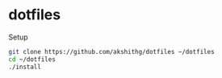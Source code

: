 # dotfiles

Setup

```sh
git clone https://github.com/akshithg/dotfiles ~/dotfiles
cd ~/dotfiles
./install
```
